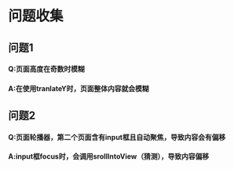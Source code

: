 # 问题收集
## 问题1 
  #### Q:页面高度在奇数时模糊
  #### A:在使用tranlateY时，页面整体内容就会模糊
## 问题2
  #### Q:页面轮播器，第二个页面含有input框且自动聚焦，导致内容会有偏移
  #### A:input框focus时，会调用srollIntoView（猜测），导致内容偏移
